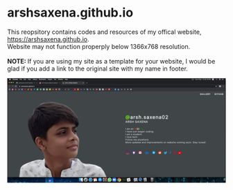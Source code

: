 # arshsaxena.github.io
<p>This reopsitory contains codes and resources of my offical website, <a href="https://arshsaxena.github.io">https://arshsaxena.github.io</a>.
<br>
Website may not function properply below 1366x768 resolution.
<br><br>
<b>NOTE: </b>If you are using my site as a template for your website, I would be glad if you add a link to the original site with my name in footer.</p>
<img align="center" src="https://raw.githubusercontent.com/arshsaxena/arshsaxena.github.io/main/repository-readme-resources/imgs/website-screenshot.PNG">